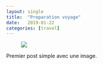 ```yaml
---
layout: single
title:  "Preparation voyage"
date:   2019-01-22
categories: [travel]
---
```

<figure>
	<img src="/blog-rta/assets/images/sunyu-kim-unsplash.jpg">
</figure>

Premier post simple avec une image.
